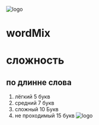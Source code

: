 

![logo](https://play-lh.googleusercontent.com/EIuPgtpKUiwhLwdhJwjnMSdKh4e4AoIYRPpB4fZcB4BwlJoQQNt2ihWCA2Y_rFl4bKw)
# wordMix

# сложность
## по длинне слова
1) лёгкий 
5 букв
2) средний
7 букв
3) сложный
10 Букв
4) не проходимый
15 букв
![logo](https://cs12.pikabu.ru/post_img/2020/08/07/9/og_og_1596809266245722193.jpg )